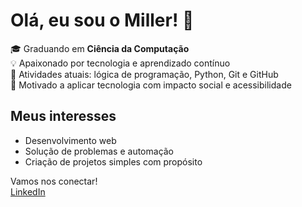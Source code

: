# Olá, eu sou o Miller! 👋

🎓 Graduando em **Ciência da Computação**  
💡 Apaixonado por tecnologia e aprendizado contínuo  
🔧 Atividades atuais: lógica de programação, Python, Git e GitHub  
🌱 Motivado a aplicar tecnologia com impacto social e acessibilidade  

## Meus interesses
- Desenvolvimento web
- Solução de problemas e automação
- Criação de projetos simples com propósito

Vamos nos conectar!  
[LinkedIn](linkedin.com/in/millersferreira)  
